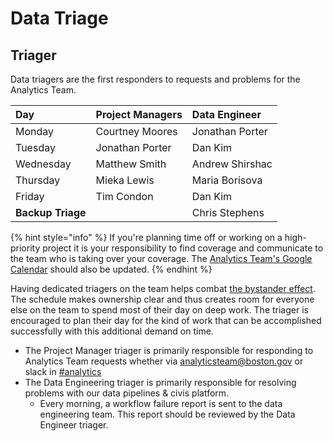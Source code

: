# Data Triage

## Triager

Data triagers are the first responders to requests and problems for the Analytics Team.

| Day | Project Managers | Data Engineer |
| :--- | :--- | :--- |
| Monday | Courtney Moores | Jonathan Porter |
| Tuesday | Jonathan Porter | Dan Kim |
| Wednesday | Matthew Smith | Andrew Shirshac |
| Thursday | Mieka Lewis | Maria Borisova |
| Friday | Tim Condon | Dan Kim |
| **Backup Triage** |  | Chris Stephens |

{% hint style="info" %}
If you're planning time off or working on a high-priority project it is your responsibility to find coverage and communicate to the team who is taking over your coverage. The [Analytics Team's Google Calendar](https://calendar.google.com/calendar/embed?src=boston.gov_l3dkf9mc639muo1gubj9ktmlq8%40group.calendar.google.com&ctz=America%2FNew_York) should also be updated.
{% endhint %}

Having dedicated triagers on the team helps combat [the bystander effect](https://en.wikipedia.org/wiki/Bystander_effect). The schedule makes ownership clear and thus creates room for everyone else on the team to spend most of their day on deep work. The triager is encouraged to plan their day for the kind of work that can be accomplished successfully with this additional demand on time.

* The Project Manager triager is primarily responsible for responding to Analytics Team requests whether via [analyticsteam@boston.gov](mailto:analyticsteam@boston.gov) or slack in [\#analytics](https://cityofboston-doit.slack.com/archives/C08ETUZ18)
* The Data Engineering triager is primarily responsible for resolving problems with our data pipelines & civis platform.
  * Every morning, a workflow failure report is sent to the data engineering team. This report should be reviewed by the Data Engineer triager.

